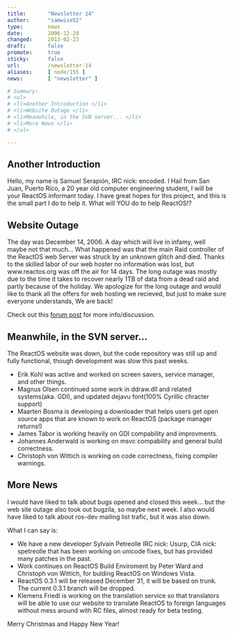 ```yaml
---
title:       "Newsletter 14"
author:      "samwise52"
type:        news
date:        2006-12-28
changed:     2013-02-23
draft:       false
promote:     true
sticky:      false
url:         /newsletter-14
aliases:     [ node/155 ]
news:        [ "newsletter" ]

# Summary:
# <ul>
# <li>Another Introduction </li>
# <li>Website Outage </li>
# <li>Meanwhile, in the SVN server... </li>
# <li>More News </li>
# </ul>

---
```

<h2>Another Introduction </h2>
<p>Hello, my name is Samuel Serapi&oacute;n, IRC nick: encoded. I Hail from San Juan, Puerto Rico, a 20 year old computer engineering student, I will be your ReactOS informant today. I have great hopes for this project, and this is the small part I do to help it. What will YOU do to help ReactOS!? </p>
<h2>Website Outage </h2>
<p>The day was December 14, 2006. A day which will live in infamy, well maybe not that much... What happened was that the main Raid controller of the ReactOS web Server was struck by an unknown glitch and died. Thanks to the skilled labor of our web hoster no information was lost, but www.reactos.org was off the air for 14 days. The long outage was mostly due to the time it takes to recover nearly 1TB of data from a dead raid and partly because of the holiday. We apologize for the long outage and would like to thank all the offers for web hosting we recieved, but just to make sure everyone understands, We are back! </p>
<p>Check out this <a href="http://www.reactos.org/forum/viewtopic.php?t=3233">forum&nbsp;post</a>&nbsp;for more info/discussion.</p>
<h2>Meanwhile, in the SVN server... </h2>
<p>The ReactOS website was down, but the code repository was still up and fully functional, though development was slow this past weeks.</p>
<ul>
    <li>Erik Kohl was active and worked on screen savers, service manager, and other things. </li>
    <li>Magnus Olsen&nbsp;continued some work in ddraw.dll and related systems(aka. GDI), and updated dejavu font(100% Cyrillic chracter support) </li>
    <li>Maarten Bosma is developing a downloader that helps users get open source apps that are known to work on ReactOS (package manager returns!) </li>
    <li>James Tabor is working heavily on GDI compability and improvments. </li>
    <li>Johannes Anderwald is working on msvc compability and general build correctness. </li>
    <li>Christoph von Wittich is working on code correctness, fixing compiler warnings. </li>
</ul>
<h2>More News </h2>
<p>I would have liked to talk about bugs opened and closed this week... but the web site outage also took out bugzila, so maybe next week. I also would have liked to talk about ros-dev mailing list trafic, but it was also down. </p>
<p>What I can say is: </p>
<ul>
    <li>We have a new developer Sylvain Petreolle IRC nick: Usurp, CIA nick: spetreolle that has been working on unicode fixes, but has provided many patches in the past. </li>
    <li>Work continues on ReactOS Build Enviroment by Peter Ward and Christoph von Wittich, for bulding ReactOS on Windows Vista. </li>
    <li>ReactOS 0.3.1 will be released December 31, it will be based on trunk. The current 0.3.1 branch will be dropped. </li>
    <li>Klemens Friedl is working on the translation service so that translators will be able to use our website to translate ReactOS to foreign languages without mess around with RC files, almost ready for beta testing. </li>
</ul>
<p>Merry Christmas and Happy New Year! </p>

